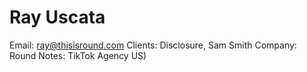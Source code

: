# Ray Uscata

Email: ray@thisisround.com
Clients: Disclosure, Sam Smith
Company: Round
Notes: TikTok Agency US)